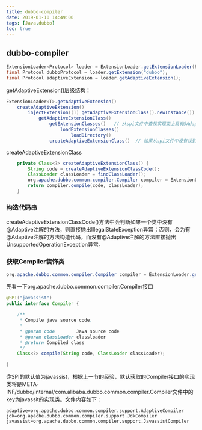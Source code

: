 ```yaml
---
title: dubbo-compiler
date: 2019-01-10 14:49:00
tags: [Java,dubbo]
toc: true
---
```


## dubbo-compiler

```Java
ExtensionLoader<Protocol> loader = ExtensionLoader.getExtensionLoader(Protocol.class);
final Protocol dubboProtocol = loader.getExtension("dubbo");
final Protocol adaptiveExtension = loader.getAdaptiveExtension();
```

getAdaptiveExtension()层级结构：

```Java
ExtensionLoader<T>.getAdaptiveExtension()
    createAdaptiveExtension()
        injectExtension((T) getAdaptiveExtensionClass().newInstance())
            getAdaptiveExtensionClass()
                getExtensionClasses()   // 从spi文件中查找实现类上具有@Adaptive注解的类
                    loadExtensionClasses()
                        loadDirectory()
                createAdaptiveExtensionClass()  // 如果从spi文件中没有找到实现类上具有@Adaptive注解的类，则动态创建类
```

createAdaptiveExtensionClass

```Java
    private Class<?> createAdaptiveExtensionClass() {
        String code = createAdaptiveExtensionClassCode();
        ClassLoader classLoader = findClassLoader();
        org.apache.dubbo.common.compiler.Compiler compiler = ExtensionLoader.getExtensionLoader(org.apache.dubbo.common.compiler.Compiler.class).getAdaptiveExtension();
        return compiler.compile(code, classLoader);
    }
```

### 构造代码串

createAdaptiveExtensionClassCode()方法中会判断如果一个类中没有@Adaptive注解的方法，则直接抛出IllegalStateException异常；否则，会为有@Adaptive注解的方法构造代码，而没有@Adaptive注解的方法直接抛出UnsupportedOperationException异常。


### 获取Compiler装饰类

```Java
org.apache.dubbo.common.compiler.Compiler compiler = ExtensionLoader.getExtensionLoader(org.apache.dubbo.common.compiler.Compiler.class).getAdaptiveExtension();

```

先看一下org.apache.dubbo.common.compiler.Compiler接口

```Java
@SPI("javassist")
public interface Compiler {

    /**
     * Compile java source code.
     *
     * @param code        Java source code
     * @param classLoader classloader
     * @return Compiled class
     */
    Class<?> compile(String code, ClassLoader classLoader);

}
```

@SPI的默认值为javassist，根据上一节的经验，默认获取的Compiler接口的实现类将是META-INF/dubbo/internal/com.alibaba.dubbo.common.compiler.Compiler文件中的key为javassit的实现类。文件内容如下：

```properties
adaptive=org.apache.dubbo.common.compiler.support.AdaptiveCompiler
jdk=org.apache.dubbo.common.compiler.support.JdkCompiler
javassist=org.apache.dubbo.common.compiler.support.JavassistCompiler
```

